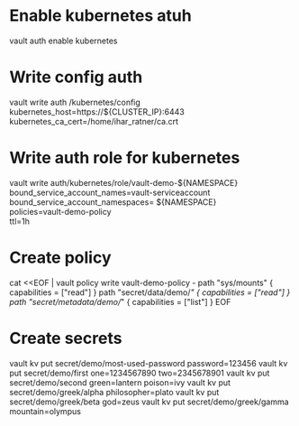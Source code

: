 # Enable kubernetes atuh
vault auth enable kubernetes

# Write config auth
vault write auth /kubernetes/config \
kubernetes_host=https://${CLUSTER_IP}:6443 \
kubernetes_ca_cert=/home/ihar_ratner/ca.crt

# Write auth role for kubernetes
vault write auth/kubernetes/role/vault-demo-${NAMESPACE} \
    bound_service_account_names=vault-serviceaccount \
    bound_service_account_namespaces= ${NAMESPACE} \
    policies=vault-demo-policy \
    ttl=1h
    
# Create policy
cat <<EOF | vault policy write vault-demo-policy -
path "sys/mounts" { capabilities = ["read"] }
path "secret/data/demo/*" { capabilities = ["read"] }
path "secret/metadata/demo/*" { capabilities = ["list"] }
EOF

# Create secrets
vault kv put secret/demo/most-used-password password=123456
vault kv put secret/demo/first one=1234567890 two=2345678901
vault kv put secret/demo/second green=lantern poison=ivy
vault kv put secret/demo/greek/alpha philosopher=plato
vault kv put secret/demo/greek/beta god=zeus
vault kv put secret/demo/greek/gamma mountain=olympus
